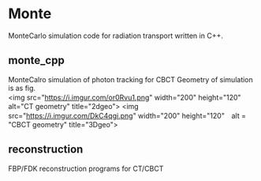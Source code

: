 # Monte
MonteCarlo simulation code for radiation transport written in C++.

## monte_cpp
MonteCalro simulation of photon tracking for CBCT
Geometry of simulation is as fig.   
<img src="https://i.imgur.com/or0Rvu1.png" width="200" height="120"　alt="CT geometry" title="2dgeo">
<img src="https://i.imgur.com/DkC4qgi.png" width="200" height="120"　alt = "CBCT geometry" title="3Dgeo">

## reconstruction
FBP/FDK reconstruction programs for CT/CBCT
